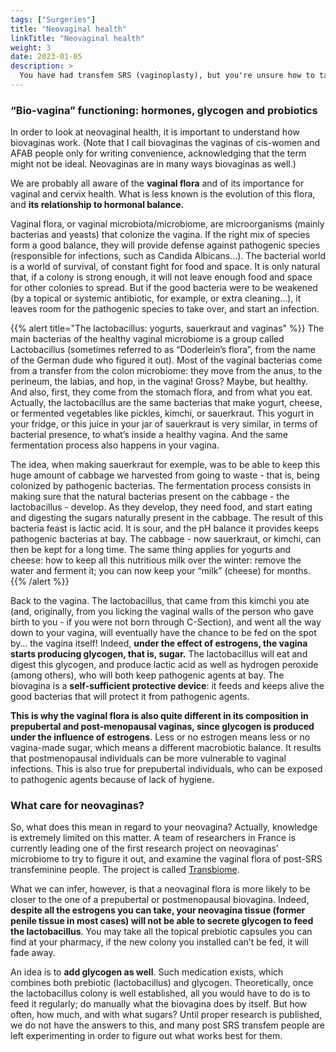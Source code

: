 ```yaml
---
tags: ["Surgeries"]
title: "Neovaginal health"
linkTitle: "Neovaginal health"
weight: 3
date: 2023-01-05
description: >
  You have had transfem SRS (vaginoplasty), but you're unsure how to take care of your new vagina? You're not alone! Here are some relevant info that might come in useful.
---
```




### “Bio-vagina” functioning: hormones, glycogen and probiotics ###

In order to look at neovaginal health, it is important to understand how biovaginas work. (Note that I call biovaginas the vaginas of cis-women and AFAB people only for writing convenience, acknowledging that the term might not be ideal. Neovaginas are in many ways biovaginas as well.)

We are probably all aware of the **vaginal flora** and of its importance for vaginal and cervix health. What is less known is the evolution of this flora, and **its relationship to hormonal balance.**

Vaginal flora, or vaginal microbiota/microbiome, are microorganisms (mainly bacterias and yeasts) that colonize the vagina. If the right mix of species form a good balance, they will provide defense against pathogenic species (responsible for infections, such as Candida Albicans…). The bacterial world is a world of survival, of constant fight for food and space. It is only natural that, if a colony is strong enough, it will not leave enough food and space for other colonies to spread. But if the good bacteria were to be weakened (by a topical or systemic antibiotic, for example, or extra cleaning…), it leaves room for the pathogenic species to take over, and start an infection.

{{% alert title="The lactobacillus: yogurts, sauerkraut and vaginas" %}}
The main bacterias of the healthy vaginal microbiome is a group called Lactobacillus (sometimes referred to as “Doderlein’s flora”, from the name of the German dude who figured it out). Most of the vaginal bacterias come from a transfer from the colon microbiome: they move from the anus, to the perineum, the labias,  and hop, in the vagina! Gross? Maybe, but healthy. And also, first, they come from the stomach flora, and from what you eat. Actually, the lactobacillus are the same bacterias that make yogurt, cheese, or fermented vegetables like pickles, kimchi, or sauerkraut. This yogurt in your fridge, or this juice in your jar of sauerkraut is very similar, in terms of bacterial presence, to what’s inside a healthy vagina. And the same fermentation process also happens in your vagina.

The idea, when making sauerkraut for exemple, was to be able to keep this huge amount of cabbage we harvested from going to waste - that is, being colonized by pathogenic bacterias. The fermentation process consists in making sure that the natural bacterias present on the cabbage - the lactobacillus - develop. As they develop, they need food, and start eating and digesting the sugars naturally present in the cabbage. The result of this bacteria feast is lactic acid. It is sour, and the pH balance it provides keeps pathogenic bacterias at bay. The cabbage - now sauerkraut, or kimchi, can then be kept for a long time. The same thing applies for yogurts and cheese: how to keep all this nutritious milk over the winter: remove the water and ferment it; you can now keep your “milk” (cheese) for months. {{% /alert %}}

Back to the vagina. The lactobacillus, that came from this kimchi you ate (and, originally, from you licking the vaginal walls of the person who gave birth to you - if you were not born through C-Section), and went all the way down to your vagina, will eventually have the chance to be fed on the spot by… the vagina itself! Indeed, **under the effect of estrogens, the vagina starts producing glycogen, that is, sugar.** The lactobacillus will eat and digest this glycogen, and produce lactic acid as well as hydrogen peroxide (among others), who will both keep pathogenic agents at bay. The biovagina is a **self-sufficient protective device**: it feeds and keeps alive the good bacterias that will protect it from pathogenic agents. 

**This is why the vaginal flora is also quite different in its composition in prepubertal and post-menopausal vaginas, since glycogen is produced under the influence of estrogens**. Less or no estrogen means less or no vagina-made sugar, which means a different macrobiotic balance. It results that postmenopausal individuals can be more vulnerable to vaginal infections. This is also true for prepubertal individuals, who can be exposed to pathogenic agents because of lack of hygiene.

### What care for neovaginas? ###
 
So, what does this mean in regard to your neovagina? Actually, knowledge is extremely limited on this matter. A team of researchers in France is currently leading one of the first research project on neovaginas’ microbiome to try to figure it out, and examine the vaginal flora of post-SRS transfeminine people. The project is called [Transbiome](https://www.transbiome.org).

What we can infer, however, is that a neovaginal flora is more likely to be closer to the one of a prepubertal or postmenopausal biovagina. Indeed, **despite all the estrogens you can take, your neovagina tissue (former penile tissue in most cases) will not be able to secrete glycogen to feed the lactobacillus**. You may take all the topical prebiotic capsules you can find at your pharmacy, if the new colony you installed can’t be fed, it will fade away.

An idea is to **add glycogen as well**. Such medication exists, which combines both prebiotic (lactobacillus) and glycogen. Theoretically, once the lactobacillus colony is well established, all you would have to do is to feed it regularly; do manually what the biovagina does by itself. But how often, how much, and with what sugars? Until proper research is published, we do not have the answers to this, and many post SRS transfem people are left experimenting in order to figure out what works best for them.
